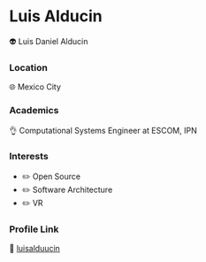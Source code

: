 # Luis Alducin

:alien: Luis Daniel Alducin

### Location

:globe_with_meridians: Mexico City

### Academics

:ok_hand: Computational Systems Engineer at ESCOM, IPN

### Interests

- :pencil2: Open Source
- :pencil2: Software Architecture
- :pencil2: VR

### Profile Link

:rotating_light: [luisalduucin](https://github.com/luisalduucin/)
